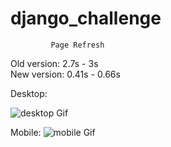 # django_challenge
             Page Refresh   
Old version: 2.7s    - 3s          
New version: 0.41s   - 0.66s            



Desktop:

![desktop Gif](https://github.com/ovedaydin/django_chal/blob/98096b1365b3d4b8653053a34862eff2a98cefdb/desktop.gif)




Mobile:
![mobile Gif](https://github.com/ovedaydin/django_chal/blob/1a3665aec14337030ee4b270d152bdcf28f02beb/mobile.gif)
